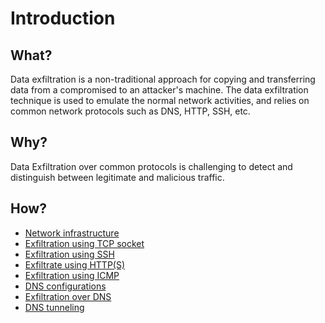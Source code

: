 # Introduction

## What?

Data exfiltration is a non-traditional approach for copying and transferring data from a compromised to an 
attacker's machine. The data exfiltration technique is used to emulate the normal network activities, and 
relies on common network protocols such as DNS, HTTP, SSH, etc.

## Why?

Data Exfiltration over common protocols is challenging to detect and distinguish between legitimate and malicious 
traffic.

## How?

* [Network infrastructure](infra.md)
* [Exfiltration using TCP socket](tcp.md)
* [Exfiltration using SSH](ssh.md)
* [Exfiltrate using HTTP(S)](https.md)
* [Exfiltration using ICMP](icmp.md)
* [DNS configurations](dns-conf.md)
* [Exfiltration over DNS](dns.md)
* [DNS tunneling](dns-tunnel.md)






